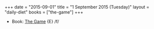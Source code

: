 +++
date = "2015-09-01"
title = "1 September 2015 (Tuesday)"
layout = "daily-diet"
books = ["the-game"]
+++


* Book: [The Game](/books/the-game) {E} /f/